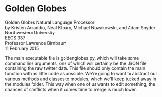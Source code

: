 # Golden Globes
Golden Globes Natural Language Processor  
by Kristen Amaddio, Neal Kfoury, Michael Nowakowski, and Adam Snyder  
Northwestern University  
EECS 337  
Professor Lawrence Birnbaum  
11 February 2015

The main executable file is goldenglobes.py, which will take some command line arguments, one of which will certainly be
the JSON file containing the raw twitter data. This file should only contain the main function with as little code as
possible. We're going to want to abstract our various methods and classes to modules, which we'll keep tucked away in
the modules folder. This way when one of us wants to edit something, the chances of conflicts when it comes time to
merge is much lower.
